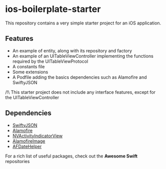 # ios-boilerplate-starter
This repository contains a very simple starter project for an iOS application.
## Features
- An example of entity, along with its repository and factory
- An example of an UITableViewController implementing the functions required by the UITableViewProtocol
- A constants file
- Some extensions
- A Podfile adding the basics dependencies such as Alamofire and SwiftyJSON

/!\ This starter project does not include any interface features, except for the UITableViewController

## Dependencies
- [SwiftyJSON](https://github.com/SwiftyJSON/SwiftyJSON)
- [Alamofire](https://github.com/Alamofire/Alamofire)
- [NVActivityIndicatorView](https://github.com/ninjaprox/NVActivityIndicatorView)
- [AlamofireImage](https://github.com/Alamofire/AlamofireImage)
- [AFDateHelper](https://github.com/melvitax/DateHelper)

For a rich list of useful packages, check out the __Awesome Swift__ repositories
